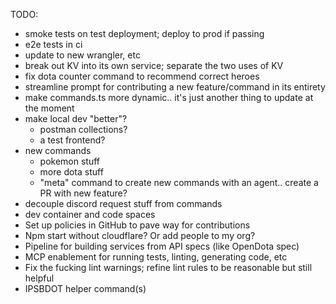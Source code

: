 TODO:
- smoke tests on test deployment; deploy to prod if passing
- e2e tests in ci
- update to new wrangler, etc
- break out KV into its own service; separate the two uses of KV
- fix dota counter command to recommend correct heroes
- streamline prompt for contributing a new feature/command in its entirety
- make commands.ts more dynamic.. it's just another thing to update at the moment
- make local dev "better"?
    - postman collections?
    - a test frontend?
- new commands
    - pokemon stuff
    - more dota stuff
    - "meta" command to create new commands with an agent.. create a PR with new feature?
- decouple discord request stuff from commands
- dev container and code spaces 
- Set up policies in GitHub to pave way for contributions
- Npm start without cloudflare? Or add people to my org?
- Pipeline for building services from API specs (like OpenDota spec)
- MCP enablement for running tests, linting, generating code, etc
- Fix the fucking lint warnings; refine lint rules to be reasonable but still helpful
- IPSBDOT helper command(s)
